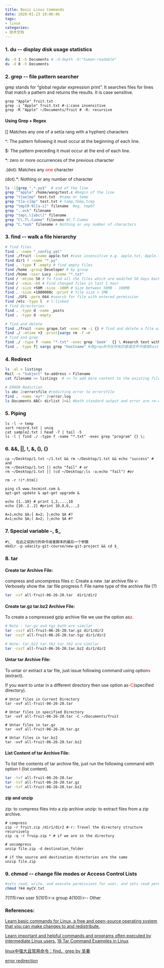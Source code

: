 ```yaml
---
title: Basic Linux Commands
date: 2020-01-23 19:06:46
tags:
- linux
categories:
- 技术文档 
---
```


### 1. du -- display disk usage statistics


```bash
du -d 1 -h Documents # -d:depth -h:"human-readable"
du -d 0 -h Documents
```

### 2. grep -- file pattern searcher

grep stands for “global regular expression print”. It searches files for lines that match a pattern and returns the results. It is case sensitive.

```
grep "Apple" fruit.txt
grep -i "Apple" fruit.txt #-i:case insensitive
grep -R "Apple" ~/Documents/fruit # -R: recursive

```

<!--more-->

#### Using Grep \+ Regex

[] Matches any one of a set(a rang with a hyphen) characters

^: The pattern following it must occur at the beginning of each line.

$: The pattern preceding it must occur at the end of each line.

\*: zero or more occurrences of the previous character

.(dot): Matches any <font color=red>one</font> character

(dot).\*: Nothing or any number of character

```bash
ls -l|grep ".*.py$"  # end of the line
grep "^apple" /home/wang/test.c #begin of the line
grep "t[ae]mp" test.txt  #tamp or temp
grep "t[a-c]mp" test.txt # tamp,tbmp,tcmp
grep "tmp[0-9][a-z]" filename  #eg. tmp07
grep "..ock" filename
grep "tmp\.\[abc\]" filename
grep "C\.T\.Cummo" filename #C.T.Cummo
grep "C.*ook" filename # Nothing or any number of characters
```
### 3. find -- walk a file hierarchy


```bash
# find files
find . -name "_config.yml"  
find ./fruit -iname apple.txt #case insensitive e.g. apple.txt, Apple.txt
find dir1 ! -name "*.py"
find . -type f -empty # find empty files
find /home -group Developer # by group
find /home -user Lucy -iname "*.txt"
find / -mtime 50 # To find all the files which are modifed 50 days back
find / -cmin -60 # Find changed files in last 1 hour
find / -size +50M -size -100M # Size between 50MB - 100MB
find . -size +1000000c -print # file size > 1MB
find ./GFG -perm 664 #search for file with entered permission
find /etc -type l  # l:linked 
# find directories
find . -type d -name _posts
find . -type d -empty 

# find and delete
find ./fruit -name grape.txt -exec rm -i {} # find and delete a file with confirmation
find ./ -mtime +3 -print|xargs rm -f –r 
# find and grep
find ./ -type f -name "*.txt" -exec grep 'Geek'  {} \ #search text within multiple files
find . -type f| xargs grep "hostname" #用grep命令在所有的普通文件中搜索hostname这个词
```

### 4. Redirect

```bash
ls -al > listings
Mail -s "Subject" to-address < Filename
cat filename >> listings  # >> To add more content to the existing file

# ERROR Rediction
ls abc 2>errorsfile #redicting error to errorsfile
find . -name 'my*' 2>error.log
ls Documents ABC> dirlist 2>&1 #both standard output and error are re-directed to dirlis
```

### 5. Piping

```
ls -l -> temp
sort record.txt | uniq 
cat sample2.txt | head -7 | tail -5
ls -l | find ./ -type f -name "*.txt" -exec grep "program" {} \;
```

### 6. &&, ||, !, &, (), {}

```
cp ~/Desktop/1.txt ~/1.txt && rm ~/Desktop/1.txt && echo "success" # and
rm ~/Desktop/1.txt || echo "fail" # or
rm ~/Desktop/1.txt || (cd ~/Desktop/;ls -a;echo "fail") #or

rm -r !(*.html)

ping ­c5 www.tecmint.com &
apt-get update & apt-get upgrade &

echo {1..10} # print 1,2,...,10
echo {10..2..2} #print 10,8,6,..,2

A=1;echo $A;{ A=2; };echo $A #?
A=1;echo $A;( A=2; );echo $A #?
```


### 7. Special variable -, $\_ 

```
#\_  在此之前执行的命令或者脚本的最后一个参数
mkdir -p udacity-git-course/new-git-project && cd $_

```

### 8. tar

#### Create tar Archive File:

compress and uncompress files
c: Create a new .tar archive file
v: Verbosely show the .tar file progress
f: File name type of the archive file (?)

```bash
tar -cvf all-fruit-06-26-20.tar  dir1/dir2
```
#### Create tar.gz tar.bz2 Archive File:

To create a compressed gzip archive file we use the option as<font color=red>z</font>.  


```bash
# Note : tar.gz and tgz both are similar
tar -cvzf all-fruit-06-26-20.tar.gz dir1/dir2
tar -cvzf all-fruit-06-26-20.tar.tgz dir1/dir2

# Note: tar.bz2 tar.tbz tar.tb2 are similar
tar -cvzf all-fruit-06-26-20.tar.bz2 dir1/dir2
```
#### Untar tar Archive File:

To untar or extract a tar file, just issue following command using option<font color=red>x</font> (extract).

If you want to untar in a different directory then use option as<font color=red>-C</font>(specified directory).

```
# Untar files in Current Directory
tar -xvf all-fruit-06-26-20.tar

# Untar files in specified Directory
tar -xvf all-fruit-06-26-20.tar -C ~/Documents/fruit

# Untar files in tar.gz
tar -xvf all-fruit-06-26-20.tar.gz

# Untar files in tar.bz2
tar -xvf all-fruit-06-26-20.tar.bz2
```

#### List Content of tar Archive File:

To list the contents of tar archive file, just run the following command with option <font color=red>t</font> (list content). 
```bash
tar -tvf all-fruit-06-26-20.tar
tar -tvf all-fruit-06-26-20.tar.gz
tar -tvf all-fruit-06-26-20.tar.bz2
```

#### zip and unzip
zip: to compress files into a zip archive
unzip: to extract files from a zip archive.

```
# compress
zip -r fruit.zip /dir1/dir2 #-r: Travel the directory structure recursively
zip -q -r fruip.zip * # if we are in the directory

# uncompress
unzip file.zip -d destination_folder

# if the source and destination directories are the same
unzip file.zip
```

### 9. chmod -- change file modes or Access Control Lists

```bash
#sets read, write, and execute permissions for user, and sets read permission for Group and Others
chmod 744 myCV.txt 
```
7(111):rwx  user
5(101):r-x  group
4(100):r--  Other


### References:
[Learn basic commands for Linux, a free and open-source operating system that you can make changes to and redistribute.](https://maker.pro/linux/tutorial/basic-linux-commands-for-beginners)

[Learn important and helpful commands and programs often executed by intermediate Linux users.](https://maker.pro/linux/tutorial/intermediate-linux-commands)
[18 Tar Command Examples in Linux](https://www.tecmint.com/18-tar-command-examples-in-linux/)

[linux中强大且常用命令：find、grep by 吴秦](https://www.cnblogs.com/skynet/archive/2010/12/25/1916873.html)

[error redirection](https://www.guru99.com/linux-redirection.html)





